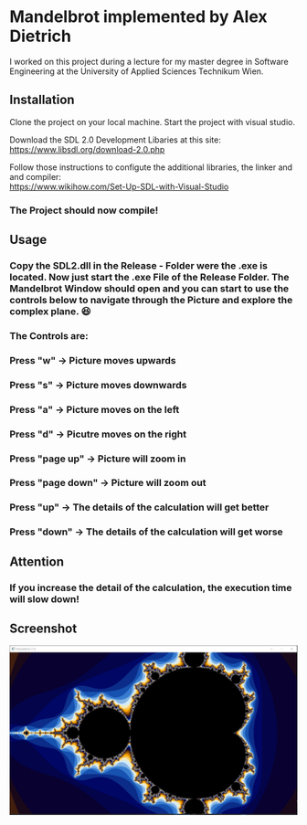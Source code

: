 # Mandelbrot implemented by Alex Dietrich 

I worked on this project during a lecture for my master degree in Software Engineering at the University of Applied Sciences Technikum Wien. 

## Installation 

Clone the project on your local machine. 
Start the project with visual studio. 

Download the SDL 2.0 Development Libaries at this site:<br />
https://www.libsdl.org/download-2.0.php

Follow those instructions to configute the additional libraries, the linker and and compiler: <br />
https://www.wikihow.com/Set-Up-SDL-with-Visual-Studio

### The Project should now compile!

## Usage

### Copy the SDL2.dll in the Release - Folder were the .exe is located. Now just start the .exe File of the Release Folder. The Mandelbrot Window should open and you can start to use the controls below to navigate through the Picture and explore the complex plane. :satisfied: 
 
### The Controls are:
 
### Press "w" &rarr; Picture moves upwards <br/>
### Press "s" &rarr; Picture moves downwards <br/>
### Press "a" &rarr; Picture moves on the left <br/>
### Press "d" &rarr; Picutre moves on the right <br/>

### Press "page up" &rarr; Picture will zoom in <br/>
### Press "page down" &rarr; Picture will zoom out <br/>
### Press "up" &rarr; The details of the calculation will get better <br/>
### Press "down" &rarr; The details of the calculation will get worse <br/>

## Attention 
### If you increase the detail of the calculation, the execution time will slow down! <br/> 

## Screenshot <br />
![Screenshot](screenshot.jpg?raw=true  "Application Screenshot")